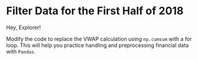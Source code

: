 # Filter Data for the First Half of 2018

Hey, Explorer!

Modify the code to replace the VWAP calculation using `np.cumsum` with a for loop. This will help you practice handling and preprocessing financial data with `Pandas`.